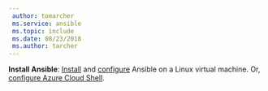 ```yaml
---
 author: tomarcher
 ms.service: ansible
 ms.topic: include
 ms.date: 08/23/2018
 ms.author: tarcher
---
```


**Install Ansible**: [Install](/azure/virtual-machines/linux/ansible-install-configure#install-ansible-on-an-azure-linux-virtual-machine) and [configure](/azure/virtual-machines/linux/ansible-install-configure#create-azure-credentials) Ansible on a Linux virtual machine. Or, [configure Azure Cloud Shell](/azure/cloud-shell/quickstart).